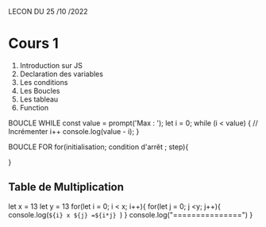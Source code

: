 LECON DU  25 /10 /2022

 <h1>Cours 1</h1>
        <ol>
            <li>Introduction sur JS</li>
            <li>Declaration des variables</li>
            <li>Les conditions </li>
            <li>Les Boucles</li>
            <li>Les tableau</li>
            <li>Function</li>
        </ol>


BOUCLE WHILE
const value = prompt('Max : ');
let i = 0;
while (i < value) {
// Incrémenter
 i++
 console.log(value - i);
}

BOUCLE FOR 
for(initialisation; condition d'arrêt ; step){
    
}

## Table de Multiplication

let x = 13
let y = 13
for(let i = 0; i < x; i++){
    for(let j = 0; j <y; j++){
        console.log(`${i} x ${j} =${i*j} `)
        }
    console.log("===============")
}